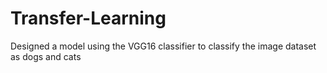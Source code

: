 # Transfer-Learning
Designed a model using the VGG16
classifier to classify the image dataset as dogs and cats
